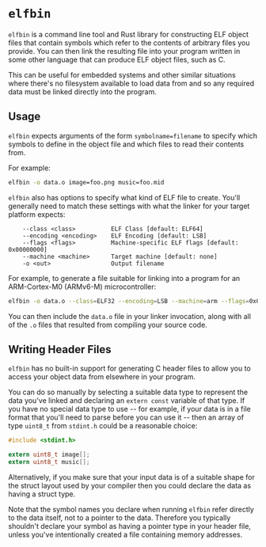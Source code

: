 # `elfbin`

`elfbin` is a command line tool and Rust library for constructing ELF object
files that contain symbols which refer to the contents of arbitrary files
you provide. You can then link the resulting file into your program written
in some other language that can produce ELF object files, such as C.

This can be useful for embedded systems and other similar situations where
there's no filesystem available to load data from and so any required data
must be linked directly into the program.

## Usage

`elfbin` expects arguments of the form `symbolname=filename` to specify which
symbols to define in the object file and which files to read their contents
from.

For example:

```bash
elfbin -o data.o image=foo.png music=foo.mid
```

`elfbin` also has options to specify what kind of ELF file to create. You'll
generally need to match these settings with what the linker for your target
platform expects:

```
    --class <class>          ELF Class [default: ELF64]
    --encoding <encoding>    ELF Encoding [default: LSB]
    --flags <flags>          Machine-specific ELF flags [default: 0x00000000]
    --machine <machine>      Target machine [default: none]
    -o <out>                 Output filename
```

For example, to generate a file suitable for linking into a program for an
ARM-Cortex-M0 (ARMv6-M) microcontroller:

```bash
elfbin -o data.o --class=ELF32 --encoding=LSB --machine=arm --flags=0x05000000
```

You can then include the `data.o` file in your linker invocation, along with
all of the `.o` files that resulted from compiling your source code.

## Writing Header Files

`elfbin` has no built-in support for generating C header files to allow you
to access your object data from elsewhere in your program.

You can do so manually by selecting a suitable data type to represent the
data you've linked and declaring an `extern const` variable of that type.
If you have no special data type to use -- for example, if your data is in
a file format that you'll need to parse before you can use it -- then an
array of type `uint8_t` from `stdint.h` could be a reasonable choice:

```c
#include <stdint.h>

extern uint8_t image[];
extern uint8_t music[];
```

Alternatively, if you make sure that your input data is of a suitable shape
for the struct layout used by your compiler then you could declare the
data as having a struct type.

Note that the symbol names you declare when running `elfbin` refer directly
to the data itself, not to a pointer to the data. Therefore you typically
shouldn't declare your symbol as having a pointer type in your header file,
unless you've intentionally created a file containing memory addresses.
